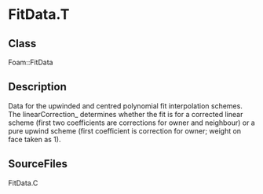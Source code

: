 # FitData.T 
## Class
Foam::FitData

## Description
Data for the upwinded and centred polynomial fit interpolation schemes.
The linearCorrection_ determines whether the fit is for a corrected
linear scheme (first two coefficients are corrections for owner and
neighbour) or a pure upwind scheme (first coefficient is correction for
owner; weight on face taken as 1).

## SourceFiles
FitData.C

